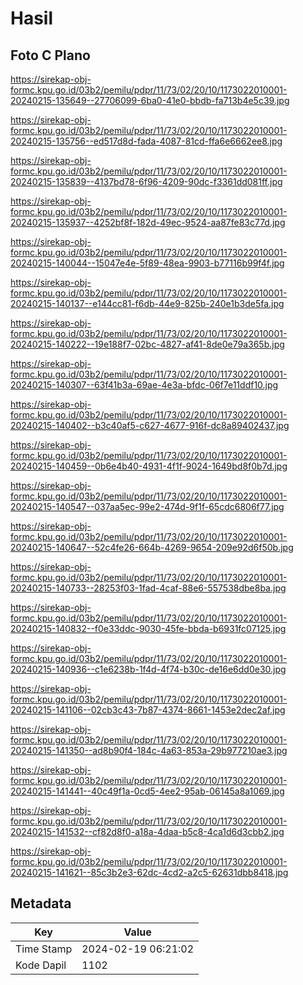 # Hasil

## Foto C Plano

https://sirekap-obj-formc.kpu.go.id/03b2/pemilu/pdpr/11/73/02/20/10/1173022010001-20240215-135649--27706099-6ba0-41e0-bbdb-fa713b4e5c39.jpg

https://sirekap-obj-formc.kpu.go.id/03b2/pemilu/pdpr/11/73/02/20/10/1173022010001-20240215-135756--ed517d8d-fada-4087-81cd-ffa6e6662ee8.jpg

https://sirekap-obj-formc.kpu.go.id/03b2/pemilu/pdpr/11/73/02/20/10/1173022010001-20240215-135839--4137bd78-6f96-4209-90dc-f3361dd081ff.jpg

https://sirekap-obj-formc.kpu.go.id/03b2/pemilu/pdpr/11/73/02/20/10/1173022010001-20240215-135937--4252bf8f-182d-49ec-9524-aa87fe83c77d.jpg

https://sirekap-obj-formc.kpu.go.id/03b2/pemilu/pdpr/11/73/02/20/10/1173022010001-20240215-140044--15047e4e-5f89-48ea-9903-b77116b99f4f.jpg

https://sirekap-obj-formc.kpu.go.id/03b2/pemilu/pdpr/11/73/02/20/10/1173022010001-20240215-140137--e144cc81-f6db-44e9-825b-240e1b3de5fa.jpg

https://sirekap-obj-formc.kpu.go.id/03b2/pemilu/pdpr/11/73/02/20/10/1173022010001-20240215-140222--19e188f7-02bc-4827-af41-8de0e79a365b.jpg

https://sirekap-obj-formc.kpu.go.id/03b2/pemilu/pdpr/11/73/02/20/10/1173022010001-20240215-140307--63f41b3a-69ae-4e3a-bfdc-06f7e11ddf10.jpg

https://sirekap-obj-formc.kpu.go.id/03b2/pemilu/pdpr/11/73/02/20/10/1173022010001-20240215-140402--b3c40af5-c627-4677-916f-dc8a89402437.jpg

https://sirekap-obj-formc.kpu.go.id/03b2/pemilu/pdpr/11/73/02/20/10/1173022010001-20240215-140459--0b6e4b40-4931-4f1f-9024-1649bd8f0b7d.jpg

https://sirekap-obj-formc.kpu.go.id/03b2/pemilu/pdpr/11/73/02/20/10/1173022010001-20240215-140547--037aa5ec-99e2-474d-9f1f-65cdc6806f77.jpg

https://sirekap-obj-formc.kpu.go.id/03b2/pemilu/pdpr/11/73/02/20/10/1173022010001-20240215-140647--52c4fe26-664b-4269-9654-209e92d6f50b.jpg

https://sirekap-obj-formc.kpu.go.id/03b2/pemilu/pdpr/11/73/02/20/10/1173022010001-20240215-140733--28253f03-1fad-4caf-88e6-557538dbe8ba.jpg

https://sirekap-obj-formc.kpu.go.id/03b2/pemilu/pdpr/11/73/02/20/10/1173022010001-20240215-140832--f0e33ddc-9030-45fe-bbda-b6931fc07125.jpg

https://sirekap-obj-formc.kpu.go.id/03b2/pemilu/pdpr/11/73/02/20/10/1173022010001-20240215-140936--c1e6238b-1f4d-4f74-b30c-de16e6dd0e30.jpg

https://sirekap-obj-formc.kpu.go.id/03b2/pemilu/pdpr/11/73/02/20/10/1173022010001-20240215-141106--02cb3c43-7b87-4374-8661-1453e2dec2af.jpg

https://sirekap-obj-formc.kpu.go.id/03b2/pemilu/pdpr/11/73/02/20/10/1173022010001-20240215-141350--ad8b90f4-184c-4a63-853a-29b977210ae3.jpg

https://sirekap-obj-formc.kpu.go.id/03b2/pemilu/pdpr/11/73/02/20/10/1173022010001-20240215-141441--40c49f1a-0cd5-4ee2-95ab-06145a8a1069.jpg

https://sirekap-obj-formc.kpu.go.id/03b2/pemilu/pdpr/11/73/02/20/10/1173022010001-20240215-141532--cf82d8f0-a18a-4daa-b5c8-4ca1d6d3cbb2.jpg

https://sirekap-obj-formc.kpu.go.id/03b2/pemilu/pdpr/11/73/02/20/10/1173022010001-20240215-141621--85c3b2e3-62dc-4cd2-a2c5-62631dbb8418.jpg


## Metadata

| Key        | Value               |
| ---------- | ------------------- |
| Time Stamp | 2024-02-19 06:21:02 |
| Kode Dapil | 1102                |



